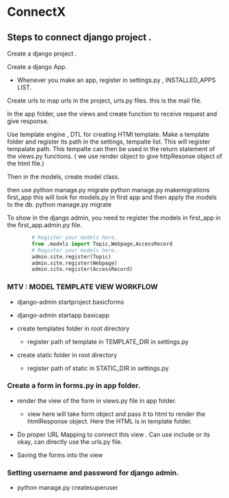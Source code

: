 # ConnectX
## Steps to connect django project . 

Create a django project . 

Create a django App. 

- Whenever you make an app, register in settings.py , INSTALLED_APPS  LIST. 

Create urls to map urls in the project, urls.py files. this is the mail file. 

In the app folder, use the views and create function to receive request and give response. 

Use template engine , DTL for creating HTMl template. Make a template folder and register its path in the settings, tempalte list. This will register tempalate path. 
This tempalte can then be used in the return statement of the views.py functions. ( we use render object to give httpResonse object of the html file.)

Then in the models, create model class. 

then use 
python manage.py migrate 
python manage.py makemigrations first_app
    this will look for models.py in first app and then apply the models to the db. 
python manage.py migrate 

To show in the django admin, 
you need to register the models in first_app in the first_app.admin.py file.

```python
        # Register your models here.
        from .models import Topic,Webpage,AccessRecord
        # Register your models here.
        admin.site.register(Topic)
        admin.site.register(Webpage)
        admin.site.register(AccessRecord)
```


### MTV : MODEL TEMPLATE VIEW WORKFLOW
- django-admin startproject basicforms

- django-admin startapp basicapp

- create templates folder in root directory 
    - register path of template in TEMPLATE_DIR in settings.py
- create static folder in root directory 
    - register path of static in STATIC_DIR  in settings.py

### Create a form in forms.py in app folder. 
- render the view of the form in views.py file in app folder. 
    - view here will take form object and pass it to html to render the htmlResponse object. Here the HTML is in template folder. 

- Do proper URL Mapping to connect this view . Can use include or its okay, can directly use the urls.py file. 

- Saving the forms into the view



### Setting username and password for django admin. 

- python manage.py createsuperuser



